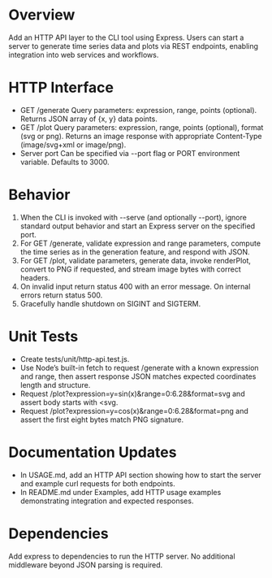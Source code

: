 # Overview

Add an HTTP API layer to the CLI tool using Express. Users can start a server to generate time series data and plots via REST endpoints, enabling integration into web services and workflows.

# HTTP Interface

- GET /generate  Query parameters: expression, range, points (optional). Returns JSON array of {x, y} data points.
- GET /plot      Query parameters: expression, range, points (optional), format (svg or png). Returns an image response with appropriate Content-Type (image/svg+xml or image/png).
- Server port   Can be specified via --port flag or PORT environment variable. Defaults to 3000.

# Behavior

1. When the CLI is invoked with --serve (and optionally --port), ignore standard output behavior and start an Express server on the specified port.
2. For GET /generate, validate expression and range parameters, compute the time series as in the generation feature, and respond with JSON.
3. For GET /plot, validate parameters, generate data, invoke renderPlot, convert to PNG if requested, and stream image bytes with correct headers.
4. On invalid input return status 400 with an error message. On internal errors return status 500.
5. Gracefully handle shutdown on SIGINT and SIGTERM.

# Unit Tests

- Create tests/unit/http-api.test.js.
- Use Node’s built-in fetch to request /generate with a known expression and range, then assert response JSON matches expected coordinates length and structure.
- Request /plot?expression=y=sin(x)&range=0:6.28&format=svg and assert body starts with <svg.
- Request /plot?expression=y=cos(x)&range=0:6.28&format=png and assert the first eight bytes match PNG signature.

# Documentation Updates

- In USAGE.md, add an HTTP API section showing how to start the server and example curl requests for both endpoints.
- In README.md under Examples, add HTTP usage examples demonstrating integration and expected responses.

# Dependencies

Add express to dependencies to run the HTTP server. No additional middleware beyond JSON parsing is required.